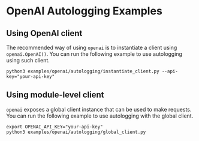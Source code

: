 # OpenAI Autologging Examples

## Using OpenAI client

The recommended way of using `openai` is to instantiate a client 
using `openai.OpenAI()`. You can run the following example to use
autologging using such client.

```shell
python3 examples/openai/autologging/instantiate_client.py --api-key="your-api-key"
```

## Using module-level client

`openai` exposes a global client instance that can be used to make requests.
You can run the following example to use autologging with the global client.

```shell
export OPENAI_API_KEY="your-api-key"
python3 examples/openai/autologging/global_client.py
```
